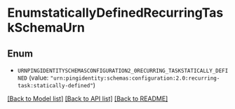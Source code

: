 # EnumstaticallyDefinedRecurringTaskSchemaUrn

## Enum


* `URNPINGIDENTITYSCHEMASCONFIGURATION2_0RECURRING_TASKSTATICALLY_DEFINED` (value: `"urn:pingidentity:schemas:configuration:2.0:recurring-task:statically-defined"`)


[[Back to Model list]](../README.md#documentation-for-models) [[Back to API list]](../README.md#documentation-for-api-endpoints) [[Back to README]](../README.md)


